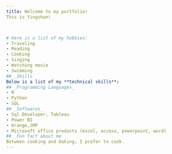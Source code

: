 ```yaml
---
title: Welcome to my portfolio!
This is Yingshan!



# Here is a list of my hobbies:
- Traveling
- Reading
- Cooking
- Singing
- Watching movie
- Swimming
## _Skills
Below is a list of my **technical skills**:
## _Programming Languages_
- R
- Python
- SQL
## _Softwares_
- Sql Developer, Tableau
- Power BI
- Orange,JMP
- Microsoft office products (excel, access, powerpoint, word)
## _Fun fact about me
Between cooking and baking, I prefer to cook.
---
```


